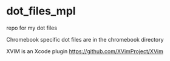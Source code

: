 # dot_files_mpl
repo for my dot files

Chromebook specific dot files are in the chromebook directory

XVIM is an Xcode plugin
https://github.com/XVimProject/XVim
